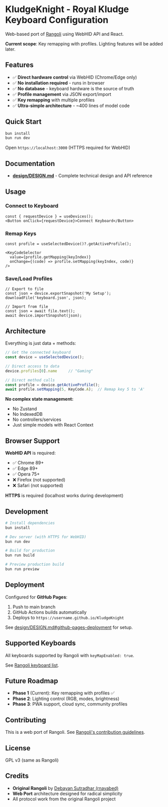 # KludgeKnight - Royal Kludge Keyboard Configuration

Web-based port of [Rangoli](https://github.com/rnayabed/rangoli) using WebHID API and React.

**Current scope**: Key remapping with profiles. Lighting features will be added later.

## Features

- ✅ **Direct hardware control** via WebHID (Chrome/Edge only)
- ✅ **No installation required** - runs in browser
- ✅ **No database** - keyboard hardware is the source of truth
- ✅ **Profile management** via JSON export/import
- ✅ **Key remapping** with multiple profiles
- ✅ **Ultra-simple architecture** - ~400 lines of model code

## Quick Start

```bash
bun install
bun run dev
```

Open `https://localhost:3000` (HTTPS required for WebHID)

## Documentation

- **[design/DESIGN.md](./design/DESIGN.md)** - Complete technical design and API reference

## Usage

### Connect to Keyboard

```tsx
const { requestDevice } = useDevices();
<Button onClick={requestDevice}>Connect Keyboard</Button>
```

### Remap Keys

```tsx
const profile = useSelectedDevice()?.getActiveProfile();

<KeyCodeSelector
  value={profile.getMapping(keyIndex)}
  onChange={(code) => profile.setMapping(keyIndex, code)}
/>
```

### Save/Load Profiles

```tsx
// Export to file
const json = device.exportSnapshot('My Setup');
downloadFile('keyboard.json', json);

// Import from file
const json = await file.text();
await device.importSnapshot(json);
```

## Architecture

Everything is just data + methods:

```typescript
// Get the connected keyboard
const device = useSelectedDevice();

// Direct access to data
device.profiles[0].name     // "Gaming"

// Direct method calls
const profile = device.getActiveProfile();
await profile.setMapping(5, KeyCode.A);  // Remap key 5 to 'A'
```

**No complex state management:**
- No Zustand
- No IndexedDB
- No controllers/services
- Just simple models with React Context

## Browser Support

**WebHID API** is required:
- ✅ Chrome 89+
- ✅ Edge 89+
- ✅ Opera 75+
- ❌ Firefox (not supported)
- ❌ Safari (not supported)

**HTTPS** is required (localhost works during development)

## Development

```bash
# Install dependencies
bun install

# Dev server (with HTTPS for WebHID)
bun run dev

# Build for production
bun run build

# Preview production build
bun run preview
```

## Deployment

Configured for **GitHub Pages**:

1. Push to main branch
2. GitHub Actions builds automatically
3. Deploys to `https://username.github.io/KludgeKnight`

See [design/DESIGN.md#github-pages-deployment](./design/DESIGN.md#github-pages-deployment) for setup.

## Supported Keyboards

All keyboards supported by Rangoli with `keyMapEnabled: true`.

See [Rangoli keyboard list](../rangoli/keyboards-list.md).

## Future Roadmap

- **Phase 1** (Current): Key remapping with profiles ✅
- **Phase 2**: Lighting control (RGB, modes, brightness)
- **Phase 3**: PWA support, cloud sync, community profiles

## Contributing

This is a web port of Rangoli. See [Rangoli's contribution guidelines](https://github.com/rnayabed/rangoli#bugs-and-support).

## License

GPL v3 (same as Rangoli)

## Credits

- **Original Rangoli** by [Debayan Sutradhar (rnayabed)](https://github.com/rnayabed)
- **Web Port** architecture designed for radical simplicity
- All protocol work from the original Rangoli project
